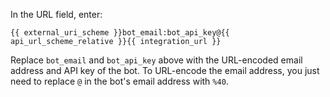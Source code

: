 In the URL field, enter:

`{{ external_uri_scheme }}bot_email:bot_api_key@{{ api_url_scheme_relative }}{{ integration_url }}`

Replace `bot_email` and `bot_api_key` above with the URL-encoded email
address and API key of the bot.  To URL-encode the email address, you
just need to replace `@` in the bot's email address with `%40`.


